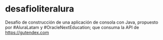# desafioliteralura
Desafío de construcción de una aplicación de consola con Java, propuesto por #AluraLatam y #OracleNextEducation; que consuma la API de https://gutendex.com
